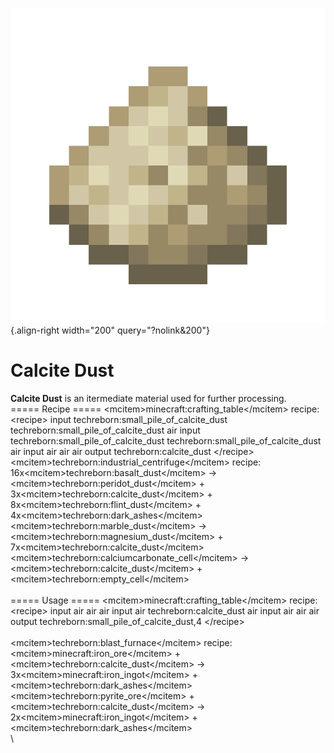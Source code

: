 ![Calcite Dust](/media/mods/techreborn/calcite_dust.png){.align-right width="200" query="?nolink&200"}

# Calcite Dust

**Calcite Dust** is an itermediate material used for further processing.\
===== Recipe ===== \<mcitem\>minecraft:crafting_table\</mcitem\> recipe: \<recipe\> input techreborn:small_pile_of_calcite_dust techreborn:small_pile_of_calcite_dust air input techreborn:small_pile_of_calcite_dust techreborn:small_pile_of_calcite_dust air input air air air output techreborn:calcite_dust \</recipe\>\
\<mcitem\>techreborn:industrial_centrifuge\</mcitem\> recipe:\
16x\<mcitem\>techreborn:basalt_dust\</mcitem\> -\> \<mcitem\>techreborn:peridot_dust\</mcitem\> + 3x\<mcitem\>techreborn:calcite_dust\</mcitem\> + 8x\<mcitem\>techreborn:flint_dust\</mcitem\> + 4x\<mcitem\>techreborn:dark_ashes\</mcitem\>\
\<mcitem\>techreborn:marble_dust\</mcitem\> -\> \<mcitem\>techreborn:magnesium_dust\</mcitem\> + 7x\<mcitem\>techreborn:calcite_dust\</mcitem\>\
\<mcitem\>techreborn:calciumcarbonate_cell\</mcitem\> -\> \<mcitem\>techreborn:calcite_dust\</mcitem\> + \<mcitem\>techreborn:empty_cell\</mcitem\>\
\
===== Usage ===== \<mcitem\>minecraft:crafting_table\</mcitem\> recipe: \<recipe\> input air air air input air techreborn:calcite_dust air input air air air output techreborn:small_pile_of_calcite_dust,4 \</recipe\>\
\
\<mcitem\>techreborn:blast_furnace\</mcitem\> recipe:\
\<mcitem\>minecraft:iron_ore\</mcitem\> + \<mcitem\>techreborn:calcite_dust\</mcitem\> -\> 3x\<mcitem\>minecraft:iron_ingot\</mcitem\> + \<mcitem\>techreborn:dark_ashes\</mcitem\>\
\<mcitem\>techreborn:pyrite_ore\</mcitem\> + \<mcitem\>techreborn:calcite_dust\</mcitem\> -\> 2x\<mcitem\>minecraft:iron_ingot\</mcitem\> + \<mcitem\>techreborn:dark_ashes\</mcitem\>\
\
